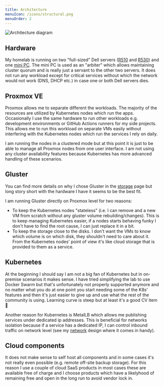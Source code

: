 ```yaml
---
title: Architecture
menuIcon: /icons/structural.png
menuOrder: 2
---
```


![Architecture diagram](/architecture.png)

## Hardware
My homelab is running on two "full-sized" Dell servers ([R510](/hardware/dell-poweredge-r510) and [R530](/hardware/dell-poweredge-r530)) and one [mini PC](/hardware/hp-elitedesktop-800-g1). The mini PC is used as an "arbiter" which allows maintaining cluster quorum and is really just a servant to the other two servers. It does not run any workload except for critical services without which the network would not work (DNS, DHCP etc.) in case one or both Dell servers dies.

## Proxmox VE

Proxmox allows me to separate different the workloads. The majority of the resources are utilized by Kubernetes nodes which run the apps. Occasionally I use the same hardware to run other workloads e.g. development environments or GitHub Actions runners for my side projects. This allows me to run this workload on separate VMs easily without interfering with the Kubernetes nodes which run the services I rely on daily.

I am running the nodes in a clustered mode but at this point it is just to be able to manage all Proxmox nodes from one user interface. I am not using any cluster availability features because Kubernetes has more advanced handling of these scenarios.

## Gluster
You can find more details on why I chose Gluster in the [storage](/general/storage) page but long story short with the hardware I have it seems to be the best fit.

I am running Gluster directly on Proxmox level for two reasons:
- To keep the Kubernetes nodes "stateless" (i.e. I can remove and a new VM from scratch without any gluster volume rebuilding/changes). This is to keep managing Kubernetes easier, if a nodes starts behaving funky I don't have to find the root cause, I can just replace it in a bit.
- To keep the storage close to the disks. I don't want the VMs to know which volume is on which disk, they shouldn't need to care about it. From the Kubernetes nodes' point of view it's like cloud storage that is provided to them as a service.

## Kubernetes

At the beginning I should say I am not a big fan of Kubernetes but in on-premise scenarios it makes sense. I have tried simplifying the lab to use Docker Swarm but that's unfortunately not properly supported anymore and no matter what you do at one point you start needing some of the K8s' features and then it's just easier to give up and use what the rest of the community is using. Learning curve is steep but at least it's a good CV item 🙂

Another reason for Kubernetes is MetalLB which allows me publishing services under dedicated ip addresses. This is beneficial for networks isolation because if a service has a dedicated IP, I can control inbound traffic on network level (see my [network](/general/network) design where it comes in handy).

## Cloud components

It does not make sense to self host all components and in some cases it's not really even possible (e.g. remote off-site backup storage). For this reason I use a couple of cloud SaaS products in most cases these are available free of charge and I choose products which have a likelyhood of remaining free and open in the long run to avoid vendor lock in.
